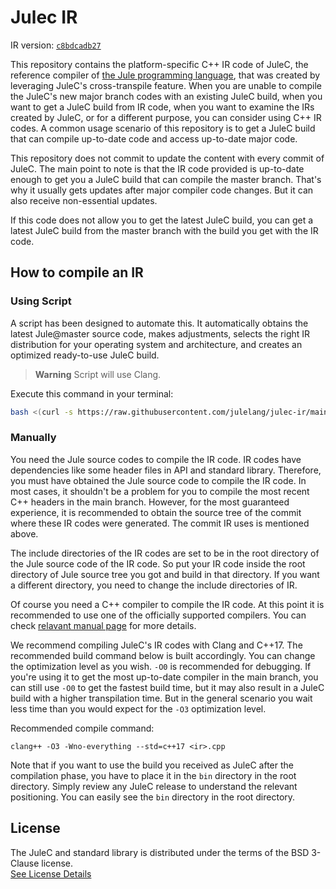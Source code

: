 # Julec IR

IR version: [`c8bdcadb27`](https://github.com/julelang/jule/tree/c8bdcadb2733e0264c28d4b8b84743b55302062d)

This repository contains the platform-specific C++ IR code of JuleC, the reference compiler of [the Jule programming language](https://github.com/julelang/jule), that was created by leveraging JuleC's cross-transpile feature.
When you are unable to compile the JuleC's new major branch codes with an existing JuleC build, when you want to get a JuleC build from IR code, when you want to examine the IRs created by JuleC, or for a different purpose, you can consider using C++ IR codes.
A common usage scenario of this repository is to get a JuleC build that can compile up-to-date code and access up-to-date major code.

This repository does not commit to update the content with every commit of JuleC.
The main point to note is that the IR code provided is up-to-date enough to get you a JuleC build that can compile the master branch.
That's why it usually gets updates after major compiler code changes.
But it can also receive non-essential updates.

If this code does not allow you to get the latest JuleC build, you can get a latest JuleC build from the master branch with the build you get with the IR code.


## How to compile an IR

### Using Script

A script has been designed to automate this. It automatically obtains the latest Jule@master source code, makes adjustments, selects the right IR distribution for your operating system and architecture, and creates an optimized ready-to-use JuleC build.

> **Warning**
> Script will use Clang.


Execute this command in your terminal:
```bash
bash <(curl -s https://raw.githubusercontent.com/julelang/julec-ir/main/compile-ir.sh)
```

### Manually

You need the Jule source codes to compile the IR code.
IR codes have dependencies like some header files in API and standard library.
Therefore, you must have obtained the Jule source code to compile the IR code.
In most cases, it shouldn't be a problem for you to compile the most recent C++ headers in the main branch.
However, for the most guaranteed experience, it is recommended to obtain the source tree of the commit where these IR codes were generated.
The commit IR uses is mentioned above.

The include directories of the IR codes are set to be in the root directory of the Jule source code of the IR code.
So put your IR code inside the root directory of Jule source tree you got and build in that directory.
If you want a different directory, you need to change the include directories of IR.

Of course you need a C++ compiler to compile the IR code.
At this point it is recommended to use one of the officially supported compilers.
You can check [relavant manual page](https://manual.jule.dev/compiler/backend) for more details.

We recommend compiling JuleC's IR codes with Clang and C++17.
The recommended build command below is built accordingly.
You can change the optimization level as you wish.
`-O0` is recommended for debugging.
If you're using it to get the most up-to-date compiler in the main branch, you can still use `-O0` to get the fastest build time, but it may also result in a JuleC build with a higher transpilation time.
But in the general scenario you wait less time than you would expect for the `-O3` optimization level.

Recommended compile command:
```
clang++ -O3 -Wno-everything --std=c++17 <ir>.cpp
```

Note that if you want to use the build you received as JuleC after the compilation phase, you have to place it in the `bin` directory in the root directory.
Simply review any JuleC release to understand the relevant positioning.
You can easily see the `bin` directory in the root directory.

## License

The JuleC and standard library is distributed under the terms of the BSD 3-Clause license. \
[See License Details](./LICENSE)

